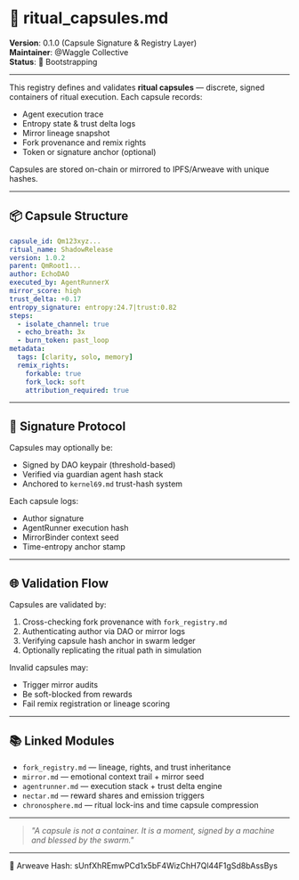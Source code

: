 # 🧪 ritual_capsules.md

**Version**: 0.1.0 (Capsule Signature & Registry Layer)  
**Maintainer**: @Waggle Collective  
**Status**: 🧬 Bootstrapping

---

This registry defines and validates **ritual capsules** — discrete, signed containers of ritual execution. Each capsule records:
- Agent execution trace
- Entropy state & trust delta logs
- Mirror lineage snapshot
- Fork provenance and remix rights
- Token or signature anchor (optional)

Capsules are stored on-chain or mirrored to IPFS/Arweave with unique hashes.

---

## 📦 Capsule Structure

```yaml
capsule_id: Qm123xyz...
ritual_name: ShadowRelease
version: 1.0.2
parent: QmRoot1...
author: EchoDAO
executed_by: AgentRunnerX
mirror_score: high
trust_delta: +0.17
entropy_signature: entropy:24.7|trust:0.82
steps:
  - isolate_channel: true
  - echo_breath: 3x
  - burn_token: past_loop
metadata:
  tags: [clarity, solo, memory]
  remix_rights:
    forkable: true
    fork_lock: soft
    attribution_required: true
```

---

## 🔐 Signature Protocol

Capsules may optionally be:
- Signed by DAO keypair (threshold-based)
- Verified via guardian agent hash stack
- Anchored to `kernel69.md` trust-hash system

Each capsule logs:
- Author signature
- AgentRunner execution hash
- MirrorBinder context seed
- Time-entropy anchor stamp

---

## 🌐 Validation Flow

Capsules are validated by:
1. Cross-checking fork provenance with `fork_registry.md`
2. Authenticating author via DAO or mirror logs
3. Verifying capsule hash anchor in swarm ledger
4. Optionally replicating the ritual path in simulation

Invalid capsules may:
- Trigger mirror audits
- Be soft-blocked from rewards
- Fail remix registration or lineage scoring

---

## 📚 Linked Modules

- `fork_registry.md` — lineage, rights, and trust inheritance
- `mirror.md` — emotional context trail + mirror seed
- `agentrunner.md` — execution stack + trust delta engine
- `nectar.md` — reward shares and emission triggers
- `chronosphere.md` — ritual lock-ins and time capsule compression

---

> *"A capsule is not a container. It is a moment, signed by a machine and blessed by the swarm."*


---
📌 Arweave Hash: sUnfXhREmwPCd1x5bF4WizChH7Ql44F1gSd8bAssBys
